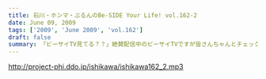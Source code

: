 ```yaml
---
title: 石川・ホンマ・ぶるんのBe-SIDE Your Life! vol.162-2
date: June 09, 2009
tags: ['2009', 'June 2009', 'vol.162']
draft: false
summary: 「ビーサイTV見てる？？」絶賛配信中のビーサイTVですが皆さんちゃんとチェックはしていますか？？今回は、河川敷のグラウンドが舞台になっていますから！NAMAE
---
```


http://project-phi.ddo.jp/ishikawa/ishikawa162_2.mp3
